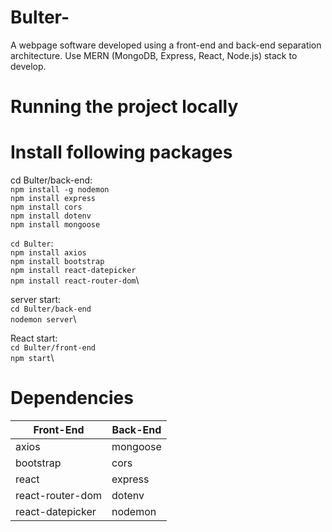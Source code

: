 # Bulter-

A webpage software developed using a front-end and back-end separation architecture. Use MERN (MongoDB, Express, React, Node.js) stack to develop.

# Running the project locally

# Install following packages

cd Bulter/back-end:\
`npm install -g nodemon`\
`npm install express`\
`npm install cors`\
`npm install dotenv`\
`npm install mongoose`

`cd Bulter`:\
`npm install axios`\
`npm install bootstrap`\
`npm install react-datepicker`\
`npm install react-router-dom`\

server start:\
`cd Bulter/back-end`\
`nodemon server`\

React start:\
`cd Bulter/front-end`\
`npm start`\

# Dependencies

| Front-End        | Back-End |
| ---------------- | -------- |
| axios            | mongoose |
| bootstrap        | cors     |
| react            | express  |
| react-router-dom | dotenv   |
| react-datepicker | nodemon  |
